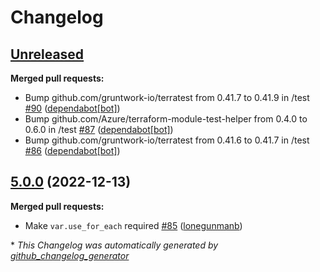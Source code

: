 # Changelog

## [Unreleased](https://github.com/Azure/terraform-azurerm-network/tree/HEAD)

**Merged pull requests:**

- Bump github.com/gruntwork-io/terratest from 0.41.7 to 0.41.9 in /test [\#90](https://github.com/Azure/terraform-azurerm-network/pull/90) ([dependabot[bot]](https://github.com/apps/dependabot))
- Bump github.com/Azure/terraform-module-test-helper from 0.4.0 to 0.6.0 in /test [\#87](https://github.com/Azure/terraform-azurerm-network/pull/87) ([dependabot[bot]](https://github.com/apps/dependabot))
- Bump github.com/gruntwork-io/terratest from 0.41.6 to 0.41.7 in /test [\#86](https://github.com/Azure/terraform-azurerm-network/pull/86) ([dependabot[bot]](https://github.com/apps/dependabot))

## [5.0.0](https://github.com/Azure/terraform-azurerm-network/tree/5.0.0) (2022-12-13)

**Merged pull requests:**

- Make `var.use_for_each` required [\#85](https://github.com/Azure/terraform-azurerm-network/pull/85) ([lonegunmanb](https://github.com/lonegunmanb))



\* *This Changelog was automatically generated by [github_changelog_generator](https://github.com/github-changelog-generator/github-changelog-generator)*
